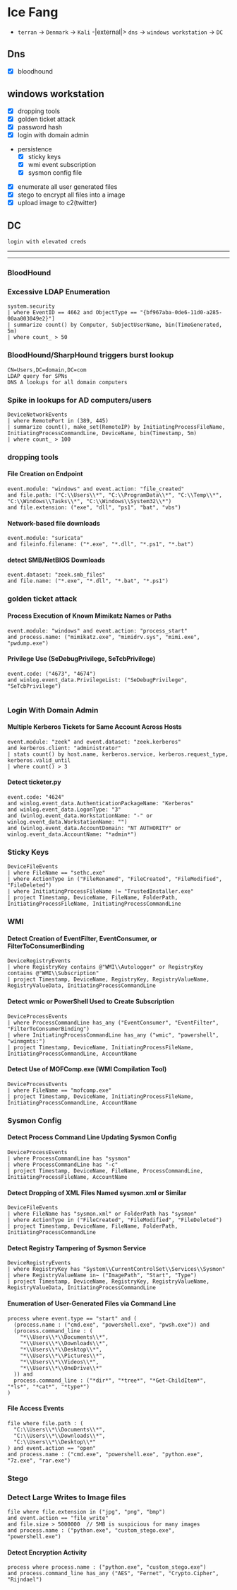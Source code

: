 # Ice Fang

- `terran` -> `Denmark` -> `Kali` -|external|> `dns` -> `windows workstation` -> `DC`

## Dns

- [x] bloodhound

## windows workstation

- [X] dropping tools
- [X] golden ticket attack
- [X] password hash
- [X] login with domain admin

- persistence
  - [X] sticky keys
  - [X] wmi event subscription
  - [X] sysmon config file
- [X] enumerate all user generated files
- [X] stego to encrypt all files into a image
- [x] upload image to c2(twitter)

## DC

`login with elevated creds`

----
----

### BloodHound

### Excessive LDAP Enumeration

```kql
system.security
| where EventID == 4662 and ObjectType == "{bf967aba-0de6-11d0-a285-00aa003049e2}"]
| summarize count() by Computer, SubjectUserName, bin(TimeGenerated, 5m)
| where count_ > 50
```

### BloodHound/SharpHound triggers burst lookup

```kql
CN=Users,DC=domain,DC=com
LDAP query for SPNs
DNS A lookups for all domain computers
```

### Spike in lookups for AD computers/users

```kql
DeviceNetworkEvents
| where RemotePort in (389, 445)
| summarize count(), make_set(RemoteIP) by InitiatingProcessFileName, InitiatingProcessCommandLine, DeviceName, bin(Timestamp, 5m)
| where count_ > 100
```

### dropping tools

#### File Creation on Endpoint

```kql
event.module: "windows" and event.action: "file_created"
and file.path: ("C:\\Users\\*", "C:\\ProgramData\\*", "C:\\Temp\\*", "C:\\Windows\\Tasks\\*", "C:\\Windows\\System32\\*")
and file.extension: ("exe", "dll", "ps1", "bat", "vbs")
```

#### Network-based file downloads

```kql
event.module: "suricata"
and fileinfo.filename: ("*.exe", "*.dll", "*.ps1", "*.bat")
```

#### detect SMB/NetBIOS Downloads

```kql
event.dataset: "zeek.smb_files"
and file.name: ("*.exe", "*.dll", "*.bat", "*.ps1")
```

### golden ticket attack

#### Process Execution of Known Mimikatz Names or Paths

```kql
event.module: "windows" and event.action: "process_start"
and process.name: ("mimikatz.exe", "mimidrv.sys", "mimi.exe", "pwdump.exe")
```

#### Privilege Use (SeDebugPrivilege, SeTcbPrivilege)

```kql
event.code: ("4673", "4674")
and winlog.event_data.PrivilegeList: ("SeDebugPrivilege", "SeTcbPrivilege")
```

```kql
```

### Login With Domain Admin

#### Multiple Kerberos Tickets for Same Account Across Hosts

```kql
event.module: "zeek" and event.dataset: "zeek.kerberos"
and kerberos.client: "administrator"
| stats count() by host.name, kerberos.service, kerberos.request_type, kerberos.valid_until
| where count() > 3
```

#### Detect ticketer.py

```kql
event.code: "4624"
and winlog.event_data.AuthenticationPackageName: "Kerberos"
and winlog.event_data.LogonType: "3"
and (winlog.event_data.WorkstationName: "-" or winlog.event_data.WorkstationName: "")
and (winlog.event_data.AccountDomain: "NT AUTHORITY" or winlog.event_data.AccountName: "*admin*")
```

### Sticky Keys

```kql
DeviceFileEvents
| where FileName == "sethc.exe"
| where ActionType in ("FileRenamed", "FileCreated", "FileModified", "FileDeleted")
| where InitiatingProcessFileName != "TrustedInstaller.exe"
| project Timestamp, DeviceName, FileName, FolderPath, InitiatingProcessFileName, InitiatingProcessCommandLine
```

### WMI

#### Detect Creation of EventFilter, EventConsumer, or FilterToConsumerBinding

```kql
DeviceRegistryEvents
| where RegistryKey contains @"WMI\\Autologger" or RegistryKey contains @"WMI\\Subscription"
| project Timestamp, DeviceName, RegistryKey, RegistryValueName, RegistryValueData, InitiatingProcessCommandLine
```

#### Detect wmic or PowerShell Used to Create Subscription

```kql
DeviceProcessEvents
| where ProcessCommandLine has_any ("EventConsumer", "EventFilter", "FilterToConsumerBinding")
| where InitiatingProcessCommandLine has_any ("wmic", "powershell", "winmgmts:")
| project Timestamp, DeviceName, InitiatingProcessFileName, InitiatingProcessCommandLine, AccountName
```

#### Detect Use of MOFComp.exe (WMI Compilation Tool)

```kql
DeviceProcessEvents
| where FileName == "mofcomp.exe"
| project Timestamp, DeviceName, InitiatingProcessFileName, InitiatingProcessCommandLine, AccountName
```

### Sysmon Config

#### Detect Process Command Line Updating Sysmon Config

```kql
DeviceProcessEvents
| where ProcessCommandLine has "sysmon"
| where ProcessCommandLine has "-c"
| project Timestamp, DeviceName, FileName, ProcessCommandLine, InitiatingProcessFileName, AccountName
```

#### Detect Dropping of XML Files Named sysmon.xml or Similar

```kql
DeviceFileEvents
| where FileName has "sysmon.xml" or FolderPath has "sysmon"
| where ActionType in ("FileCreated", "FileModified", "FileDeleted")
| project Timestamp, DeviceName, FileName, FolderPath, InitiatingProcessCommandLine
```

#### Detect Registry Tampering of Sysmon Service

```kql
DeviceRegistryEvents
| where RegistryKey has "System\\CurrentControlSet\\Services\\Sysmon"
| where RegistryValueName in~ ("ImagePath", "Start", "Type")
| project Timestamp, DeviceName, RegistryKey, RegistryValueName, RegistryValueData, InitiatingProcessCommandLine
```

#### Enumeration of User-Generated Files via Command Line

```kql
process where event.type == "start" and (
  (process.name : ("cmd.exe", "powershell.exe", "pwsh.exe")) and
  (process.command_line : (
    "*\\Users\\*\\Documents\\*", 
    "*\\Users\\*\\Downloads\\*",
    "*\\Users\\*\\Desktop\\*",
    "*\\Users\\*\\Pictures\\*",
    "*\\Users\\*\\Videos\\*",
    "*\\Users\\*\\OneDrive\\*"
  )) and
  process.command_line : ("*dir*", "*tree*", "*Get-ChildItem*", "*ls*", "*cat*", "*type*")
)
```

#### File Access Events

```kql
file where file.path : (
  "C:\\Users\\*\\Documents\\*", 
  "C:\\Users\\*\\Downloads\\*", 
  "C:\\Users\\*\\Desktop\\*"
) and event.action == "open"
and process.name : ("cmd.exe", "powershell.exe", "python.exe", "7z.exe", "rar.exe")
```

### Stego

### Detect Large Writes to Image files

```kql
file where file.extension in ("jpg", "png", "bmp")
and event.action == "file_write"
and file.size > 5000000  // 5MB is suspicious for many images
and process.name : ("python.exe", "custom_stego.exe", "powershell.exe")
```

#### Detect Encryption Activity

```
process where process.name : ("python.exe", "custom_stego.exe")
and process.command_line has_any ("AES", "Fernet", "Crypto.Cipher", "Rijndael")
```
